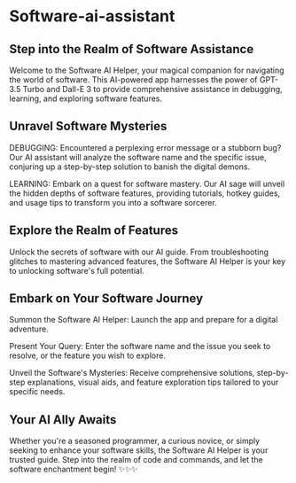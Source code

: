 # Software-ai-assistant
## Step into the Realm of Software Assistance
Welcome to the Software AI Helper, your magical companion for navigating the world of software. This AI-powered app harnesses the power of GPT-3.5 Turbo and Dall-E 3 to provide comprehensive assistance in debugging, learning, and exploring software features.

## Unravel Software Mysteries
DEBUGGING: Encountered a perplexing error message or a stubborn bug? Our AI assistant will analyze the software name and the specific issue, conjuring up a step-by-step solution to banish the digital demons.

LEARNING: Embark on a quest for software mastery. Our AI sage will unveil the hidden depths of software features, providing tutorials, hotkey guides, and usage tips to transform you into a software sorcerer.

## Explore the Realm of Features
Unlock the secrets of software with our AI guide. From troubleshooting glitches to mastering advanced features, the Software AI Helper is your key to unlocking software's full potential.

## Embark on Your Software Journey
Summon the Software AI Helper: Launch the app and prepare for a digital adventure.

Present Your Query: Enter the software name and the issue you seek to resolve, or the feature you wish to explore.

Unveil the Software's Mysteries: Receive comprehensive solutions, step-by-step explanations, visual aids, and feature exploration tips tailored to your specific needs.

## Your AI Ally Awaits
Whether you're a seasoned programmer, a curious novice, or simply seeking to enhance your software skills, the Software AI Helper is your trusted guide. Step into the realm of code and commands, and let the software enchantment begin! ✨✨✨
